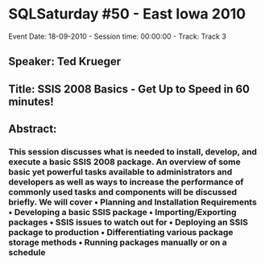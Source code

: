 # SQLSaturday #50 - East Iowa 2010
Event Date: 18-09-2010 - Session time: 00:00:00 - Track: Track 3
## Speaker: Ted Krueger
## Title: SSIS 2008 Basics - Get Up to Speed in 60 minutes!
## Abstract:
### This session discusses what is needed to install, develop, and execute a basic SSIS 2008 package. An overview of some basic yet powerful tasks available to administrators and developers as well as ways to increase the performance of commonly used tasks and components will be discussed briefly. We will cover  • Planning and Installation Requirements • Developing a basic SSIS package • Importing/Exporting packages • SSIS issues to watch out for • Deploying an SSIS package to production • Differentiating various package storage methods • Running packages manually or on a schedule
